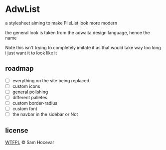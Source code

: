 # AdwList

a stylesheet aiming to make FileList look more modern

the general look is taken from the adwaita design language, hence the name

Note this isn't trying to completely imitate it as that would take way too long i just want it to look like it

## roadmap
- [ ] everything on the site being replaced
- [ ] custom icons
- [ ] general polishing
- [ ] different palletes
- [ ] custom border-radius
- [ ] custom font
- [ ] the navbar in the sidebar or Not

## license
[WTFPL](https://github.com/danatationn/adwlist/blob/main/LICENSE) © Sam Hocevar